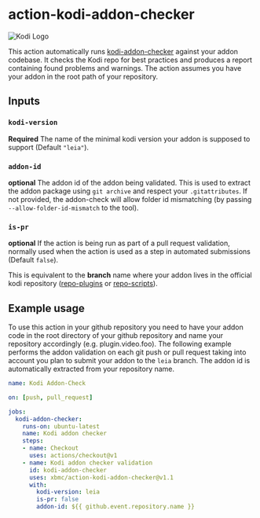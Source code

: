 # action-kodi-addon-checker

![Kodi Logo](https://github.com/xbmc/xbmc/raw/master/docs/resources/banner_slim.png)

This action automatically runs [kodi-addon-checker](https://github.com/xbmc/addon-check) against your addon codebase. It checks the Kodi repo for best practices and produces a report containing found problems and warnings.
The action assumes you have your addon in the root path of your repository.

## Inputs

### `kodi-version`

**Required** The name of the minimal kodi version your addon is supposed to support (Default `"leia"`).

### `addon-id`

**optional** The addon id of the addon being validated. This is used to extract the addon package using `git archive` and respect your `.gitattributes`. If not provided, the addon-check will allow folder id mismatching (by passing `--allow-folder-id-mismatch` to the tool).

### `is-pr`

**optional** If the action is being run as part of a pull request validation, normally used when the action is used as a step in automated submissions (Default `false`).

This is equivalent to the **branch** name where your addon lives in the official kodi repository ([repo-plugins](https://github.com/xbmc/repo-plugins/branches) or [repo-scripts](https://github.com/xbmc/repo-scripts/branches)).

## Example usage

To use this action in your github repository you need to have your addon code in the root directory of your github repository and name your repository accordingly (e.g. plugin.video.foo). The following example performs the addon validation on each git push or pull request taking into account you plan to submit your addon to the `leia` branch. The addon id is automatically extracted from your repository name.

```yaml
name: Kodi Addon-Check

on: [push, pull_request]

jobs:
  kodi-addon-checker:
    runs-on: ubuntu-latest
    name: Kodi addon checker
    steps:
    - name: Checkout
      uses: actions/checkout@v1
    - name: Kodi addon checker validation
      id: kodi-addon-checker
      uses: xbmc/action-kodi-addon-checker@v1.1
      with:
        kodi-version: leia
        is-pr: false
        addon-id: ${{ github.event.repository.name }}

```
